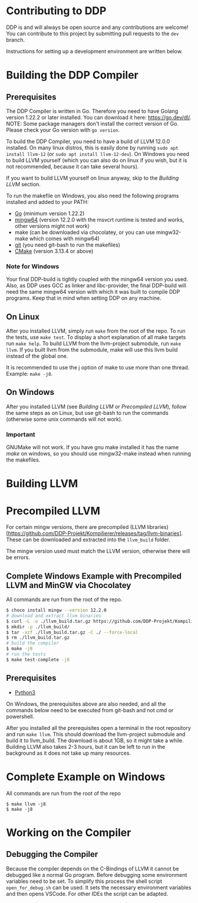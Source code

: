 # Contributing to DDP

DDP is and will always be open source and any contributions are welcome! You can contribute to this project by submitting pull requests to the `dev` branch.

Instructions for setting up a development environment are written below.

# Building the DDP Compiler

## Prerequisites

The DDP Compiler is written in Go. Therefore you need to have Golang version 1.22.2 or later installed. You can download it here: https://go.dev/dl/. <br>
NOTE: Some package managers don't install the correct version of Go. Please check your Go version with `go version`.

To build the DDP Compiler, you need to have a build of LLVM 12.0.0 installed.
On many linux distros, this is easily done by running `sudo apt install llvm-12` (or `sudo apt install llvm-12-dev`).
On Windows you need to build LLVM yourself (which you can also do on linux if you wish, but it is not recommended, because it can take several hours).

If you want to build LLVM yourself on linux anyway, skip to the *Building LLVM* section.

To run the makefile on Windows, you also need the following programs installed and added to your PATH:

- [Go](https://go.dev/dl/) (minimum version 1.22.2)
- [mingw64](https://winlibs.com/) (version 12.2.0 with the msvcrt runtime is tested and works, other versions might not work)
- make (can be downloaded via chocolatey, or you can use mingw32-make which comes with mingw64)
- [git](https://git-scm.com/download/win) (you need git-bash to run the makefiles)
- [CMake](https://cmake.org/download/) (version 3.13.4 or above)

### Note for Windows

Your final DDP-build is tightly coupled with the mingw64 version you used.
Also, as DDP uses GCC as linker and libc-provider, the final DDP-build will need the same mingw64 version with which
it was built to compile DDP programs. Keep that in mind when setting DDP on any machine.

## On Linux

After you installed LLVM, simply run `make` from the root of the repo.
To run the tests, use `make test`.
To display a short explanation of all make targets run `make help`.
To build LLVM from the llvm-project submodule, run `make llvm`.
If you built llvm from the submodule, make will use this llvm build instead of the global one.

It is recommended to use the j option of make to use more than one thread. Example: `make -j8`.

## On Windows

After you installed LLVM (see *Building LLVM* or *Precompiled LLVM*), follow the same steps as on Linux, but use git-bash to run the commands (otherwise some unix commands will not work).

### Important

GNUMake will not work. If you have gnu make installed it has the name *make* on windows, so you should use mingw32-make instead when running the makefiles.

# Building LLVM

# Precompiled LLVM

For certain mingw versions, there are precompiled (LLVM libraries)[https://github.com/DDP-Projekt/Kompilierer/releases/tag/llvm-binaries].
These can be downloaded and extracted into the `llvm_build` folder.

The mingw version used must match the LLVM version, otherwise there will be errors.

## Complete Windows Example with Precompiled LLVM and MinGW via Chocolatey

All commands are run from the root of the repo.

```bash
$ choco install mingw --version 12.2.0
# download and extract llvm binaries
$ curl -L -o ./llvm_build.tar.gz https://github.com/DDP-Projekt/Kompilierer/releases/download/llvm-binaries/llvm_build-mingw-12.2.0-x86_64-ucrt-posix-seh.tar.gz
$ mkdir -p ./llvm_build/
$ tar -xzf ./llvm_build.tar.gz -C ./ --force-local
$ rm ./llvm_build.tar.gz
# build the compiler
$ make -j8
# run the tests
$ make test-complete -j8
```

## Prerequisites

- [Python3](https://www.python.org/downloads/)

On Windows, the prerequisites above are also needed, and all the commands below need to be executed from git-bash and not cmd or powershell.

After you installed all the prerequisites open a terminal in the root repository and run `make llvm`.
This should download the llvm-project submodule and build it to llvm_build.
The download is about 1GB, so it might take a while.
Building LLVM also takes 2-3 hours, but it can be left to run in the background as it does not take up many resources.

# Complete Example on Windows

All commands are run from the root of the repo

```
$ make llvm -j8
$ make -j8
```

# Working on the Compiler

## Debugging the Compiler

Because the compiler depends on the C-Bindings of LLVM it cannot be debugged like a normal Go program.
Before debugging some environment variables need to be set. To simplify this process the shell script `open_for_debug.sh` can be used.
It sets the necessary environment variables and then opens VSCode.
For other IDEs the script can be adapted.
